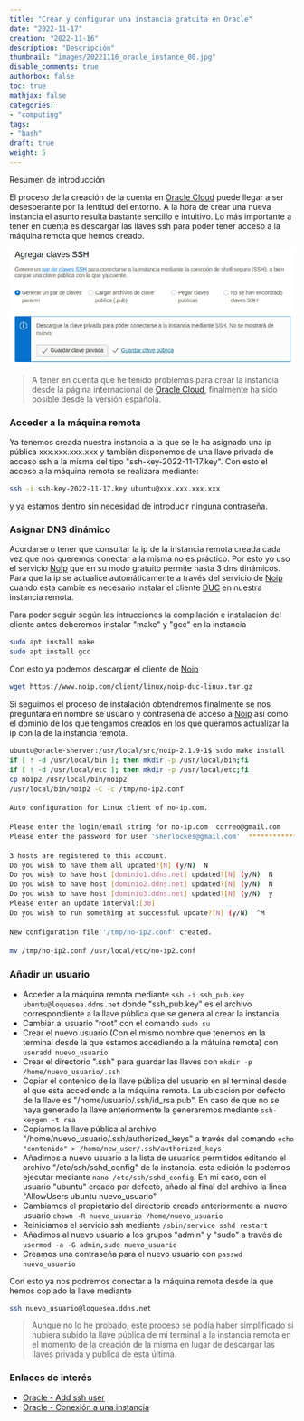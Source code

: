 ```yaml
---
title: "Crear y configurar una instancia gratuita en Oracle"
date: "2022-11-17"
creation: "2022-11-16"
description: "Descripción"
thumbnail: "images/20221116_oracle_instance_00.jpg"
disable_comments: true
authorbox: false
toc: true
mathjax: false
categories:
- "computing"
tags:
- "bash"
draft: true
weight: 5
---
```

Resumen de introducción
<!--more-->
El proceso de la creación de la cuenta en [Oracle Cloud] puede llegar a ser desesperante por la lentitud del entorno. A la hora de crear una nueva instancia el asunto resulta bastante sencillo e intuitivo. Lo más importante a tener en cuenta es descargar las llaves ssh para poder tener acceso a la máquina remota que hemos creado.

![image-01]

> A tener en cuenta que he tenido problemas para crear la instancia desde la página internacional de [Oracle Cloud], finalmente ha sido posible desde la versión española.


### Acceder a la máquina remota
Ya tenemos creada nuestra instancia a la que se le ha asignado una ip pública xxx.xxx.xxx.xxx y también disponemos de una llave privada de acceso ssh a la misma del tipo "ssh-key-2022-11-17.key". Con esto el acceso a la máquina remota se realizara mediante:

```bash
ssh -i ssh-key-2022-11-17.key ubuntu@xxx.xxx.xxx.xxx
```

y ya estamos dentro sin necesidad de introducir ninguna contraseña.


### Asignar DNS dinámico
Acordarse o tener que consultar la ip de la instancia remota creada cada vez que nos queremos conectar a la misma no es práctico. Por esto yo uso el servicio [NoIp] que en su modo gratuito permite hasta 3 dns dinámicos. Para que la ip se actualice automáticamente a través del servicio de [Noip] cuando esta cambie es necesario instalar el cliente [DUC] en nuestra instancia remota.

Para poder seguir según las intrucciones la compilación e instalación del cliente antes deberemos instalar "make" y "gcc" en la instancia

```bash
sudo apt install make
sudo apt install gcc
```

Con esto ya podemos descargar el cliente de [Noip]
```bash
wget https://www.noip.com/client/linux/noip-duc-linux.tar.gz
```

Si seguimos el proceso de instalación obtendremos finalmente se nos preguntará en nombre se usuario y contraseña de acceso a [Noip] así como el dominio de los que tengamos creados en los que queramos actualizar la ip con la de la instancia remota.

```bash
ubuntu@oracle-sherver:/usr/local/src/noip-2.1.9-1$ sudo make install
if [ ! -d /usr/local/bin ]; then mkdir -p /usr/local/bin;fi
if [ ! -d /usr/local/etc ]; then mkdir -p /usr/local/etc;fi
cp noip2 /usr/local/bin/noip2
/usr/local/bin/noip2 -C -c /tmp/no-ip2.conf

Auto configuration for Linux client of no-ip.com.

Please enter the login/email string for no-ip.com  correo@gmail.com
Please enter the password for user 'sherlockes@gmail.com'  ********************

3 hosts are registered to this account.
Do you wish to have them all updated?[N] (y/N)  N
Do you wish to have host [dominio1.ddns.net] updated?[N] (y/N)  N
Do you wish to have host [dominio2.ddns.net] updated?[N] (y/N)  N
Do you wish to have host [dominio3.ddns.net] updated?[N] (y/N)  y
Please enter an update interval:[30]  
Do you wish to run something at successful update?[N] (y/N)  ^M

New configuration file '/tmp/no-ip2.conf' created.

mv /tmp/no-ip2.conf /usr/local/etc/no-ip2.conf
```

### Añadir un usuario

- Acceder a la máquina remota mediante `ssh -i ssh_pub.key ubuntu@loquesea.ddns.net` donde "ssh_pub.key" es el archivo correspondiente a la llave pública que se genera al crear la instancia.
- Cambiar al usuario "root" con el comando `sudo su`
- Crear el nuevo usuario (Con el mismo nombre que tenemos en la terminal desde la que estamos accediendo a la mátuina remota) con `useradd nuevo_usuario`
- Crear el directorio ".ssh" para guardar las llaves con `mkdir -p /home/nuevo_usuario/.ssh`
- Copiar el contenido de la llave pública del usuario en el terminal desde el que está accediendo a la máquina remota. La ubicación por defecto de la llave es "/home/usuario/.ssh/id_rsa.pub". En caso de que no se haya generado la llave anteriormente la generaremos mediante `ssh-keygen -t rsa`
- Copiamos la llave pública al archivo "/home/nuevo_usuario/.ssh/authorized_keys" a través del comando `echo "contenido" > /home/new_user/.ssh/authorized_keys`
- Añadimos a nuevo usuario a la lista de usuarios permitidos editando el archivo "/etc/ssh/sshd_config" de la instancia. esta edición la podemos ejecutar mediante `nano /etc/ssh/sshd_config`. En mi caso, con el usuario "ubuntu" creado por defecto, añado al final del archivo la línea "AllowUsers ubuntu nuevo_usuario"
- Cambiamos el propietario del directorio creado anteriormente al nuevo usuario `chown -R nuevo_usuario /home/nuevo_usuario`
- Reiniciamos el servicio ssh mediante `/sbin/service sshd restart`
- Añadimos al nuevo usuario a los grupos "admin" y "sudo" a través de `usermod -a -G admin,sudo nuevo_usuario`
- Creamos una contraseña para el nuevo usuario con `passwd nuevo_usuario`

Con esto ya nos podremos conectar a la máquina remota desde la que hemos copiado la llave mediante
```bash
ssh nuevo_usuario@loquesea.ddns.net
```
> Aunque no lo he probado, este proceso se podía haber simplificado si hubiera subido la llave pública de mi terminal a la instancia remota en el momento de la creación de la misma en lugar de descargar las llaves privada y pública de esta última.


### Enlaces de interés
- [Oracle - Add ssh user](https://docs.oracle.com/en/cloud/cloud-at-customer/occ-get-started/add-ssh-enabled-user.html)
- [Oracle - Conexión a una instancia](https://docs.oracle.com/es-ww/iaas/Content/Compute/Tasks/accessinginstance.htm)

[DUC]: https://my.noip.com/dynamic-dns/duc
[Noip]: https://www.noip.com
[Oracle Cloud]: https://cloud.oracle.com

[image-01]: /images/20221116_oracle_instance_01.jpg



